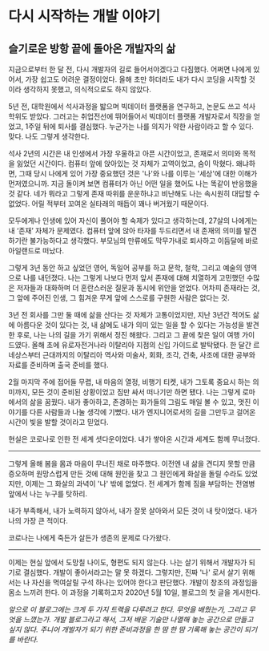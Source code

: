 # 다시 시작하는 개발 이야기
## 슬기로운 방항 끝에 돌아온 개발자의 삶

지금으로부터 한 달 전, 다시 개발자의 길로 들어서야겠다고 다짐했다. 어쩌면 나에게 있어서, 가장 쉽고도 어려운 결정이었다. 올해 초만 하더라도 내가 다시 코딩을 시작할 것이라 생각하지 못했고, 의식적으로도 하지 않았다.

5년 전, 대학원에서 석사과정을 밟으며 빅데이터 플랫폼을 연구하고, 논문도 쓰고 석사학위도 받았다. 그러고는 취업전선에 뛰어들어서 빅데이터 플랫폼 개발자로서 직장을 얻었고, 1주일 뒤에 퇴사를 결심했다. 누군가는 나를 의지가 약한 사람이라고 할 수 있다. 맞다. 나도 그렇게 생각한다.

석사 2년의 시간은 내 인생에서 가장 우울하고 아픈 시간이었고, 존재로서 의미와 목적을 잃었던 시간이다. 컴퓨터 앞에 앉아있는 것 자체가 고역이었고, 숨이 막혔다. 왜냐하면, 그때 당시 나에게 있어 가장 중요했던 것은 '나'와 나를 이루는 '세상'에 대한 이해가 먼저였으니까. 지금 돌이켜 보면 컴퓨터가 아닌 어떤 일을 했어도 나는 똑같이 반응했을 것 같다. 네가 뭐라고 그렇게 존재 따위를 운운하냐고 비난해도 나는 속시원히 대답할 수 없었다. 어릴 적부터 꼬여온 실타래의 매듭이 꽤나 버거웠기 때문이다.

모두에게나 인생에 있어 자신이 풀어야 할 숙제가 있다고 생각하는데, 27살의 나에게는 내 ‘존재’ 자체가 문제였다. 컴퓨터 앞에 앉아 타자를 두드리면서 내 존재의 의미를 발견하기란 불가능하다고 생각했다. 부모님의 만류에도 막무가내로 퇴사하고 이듬달에 바로 아일랜드로 떠났다.

그렇게 3년 동안 하고 싶었던 영어, 독일어 공부를 하고 문학, 철학, 그리고 예술의 영역으로 나를 내던졌다. 나는 그렇게 나보다 먼저 앞서 존재에 대해 치열하게 고민했던 수많은 저자들과 대화하며 더 혼란스러운 질문과 동시에 위안을 얻었다. 어차피 존재라는 것, 그 앞에 주어진 인생, 그 힘겨운 무게 앞에 스스로를 구원한 사람은 없다는 것.

3년 전 회사를 그만 둘 때에 삶을 산다는 것 자체가 고통이었지만, 지난 3년간 적어도 삶에 아름다운 것이 있다는 것, 내 삶에도 내가 의미 있는 일을 할 수 있다는 가능성을 발견한 후로, 나는 나의 길을 가기 위해서 정진 해왔다. 그리고 그 끝에 찾은 일이 여행 가이드였다. 올해 초에 유로자전거나라 이탈리아 지점의 신입 가이드로 발탁됐다. 한 달간 르네상스부터 근대까지의 이탈리아 역사와 미술사, 회화, 조각, 건축, 사조에 대한 공부와 자료를 준비하며 출국 준비를 했다.

2월 마지막 주에 접어들 무렵, 내 마음의 열정, 비행기 티켓, 내가 그토록 중요시 하는 의미까지, 모든 것이 준비된 상황이었고 짐만 싸서 떠나기만 하면 됐다. 나는 그렇게 로마에서의 삶을 꿈꿨다. 내가 좋아하고, 존경하는 화가들의 그림도 매일 볼 수 있고, 멋진 이야기를 다른 사람들과 나눌 생각에 기뻤다. 내가 엔지니어로서의 길을 그만두고 걸어온 시간이 빛을 발할 것이라고 믿었다.

현실은 코로나로 인한 전 세계 셧다운이었다. 내가 쌓아온 시간과 세계도 함께 무너졌다.

---

그렇게 올해 봄을 몸과 마음이 무너진 채로 마주했다. 이전엔 내 삶을 견디지 못할 만큼 증오하며 원망스럽게 만든 것에 대해 원인을 찾고 그 원인에게 화살을 돌릴 수라도 있었지만, 이제는 그 화살의 과녁이 '나' 밖에 없었다. 전 세계가 함께 짐을 부담하는 전염병 앞에서 나는 누구를 탓하리.

내가 부족해서, 내가 노력하지 않아서, 내가 잘못 살아와서 모든 것이 내 탓이었다. 내가 나의 가장 큰 적이다.

코로나는 나에게 죽든가 살든가 생존의 문제로 다가왔다.

--- 

이제는 현실 앞에서 도망칠 나이도, 형편도 되지 않는다. 나는 살기 위해서 개발자가 되기로 결심했다. 개발이 좋아서라고는 말 못 하겠다. 그렇지만, 진짜 '나' 로서 살기 위해서는 나 자신을 먹여살릴 구석 하나는 있어야 한다고 판단했다. 개발이 창조의 과정임을 몸소 느끼려 한다. 이 과정을 기록하고자 2020년 5월 10일, 블로그의 첫 글을 게시한다.

*앞으로 이 블로그에는 크게 두 가지 트랙을 다루려고 한다. 무엇을 배웠는가, 그리고 무엇을 느꼈는가. 개발 블로그라고 해서, 그저 배운 기술만 나열해 놓는 공간으로 만들고 싶지 않다. 주니어 개발자가 되기 위한 준비과정을 한 땀 한 땀 기록해 놓는 공간이 되기를 바란다.*
